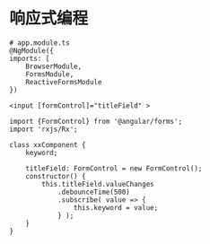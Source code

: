 

 # 响应式编程

    # app.module.ts
    @NgModule({
    imports: [
        BrowserModule,
        FormsModule,
        ReactiveFormsModule
    })

    <input [formControl]="titleField" >

    import {FormControl} from '@angular/forms';
    import 'rxjs/Rx';

    class xxComponent {
        keyword;

        titleField: FormControl = new FormControl();
        constructor() {
            this.titleField.valueChanges
                .debounceTime(500)
                .subscribe( value => {
                    this.keyword = value;
                } );
        }
    }
